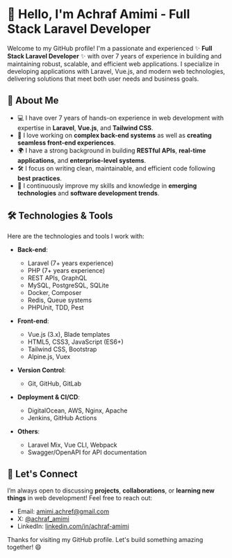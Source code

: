 # 👋 Hello, I'm Achraf Amimi - Full Stack Laravel Developer

Welcome to my GitHub profile! I'm a passionate and experienced ✨ **Full Stack Laravel Developer** ✨ with over 7 years of experience in building and maintaining robust, scalable, and efficient web applications. I specialize in developing applications with Laravel, Vue.js, and modern web technologies, delivering solutions that meet both user needs and business goals.

## 🚀 About Me

- 💻 I have over 7 years of hands-on experience in web development with expertise in **Laravel**, **Vue.js**, and **Tailwind CSS**.
- 🔧 I love working on **complex back-end systems** as well as **creating seamless front-end experiences**.
- 🌍 I have a strong background in building **RESTful APIs**, **real-time applications**, and **enterprise-level systems**.
- 🛠 I focus on writing clean, maintainable, and efficient code following **best practices**.
- 🔄 I continuously improve my skills and knowledge in **emerging technologies** and **software development trends**.

## 🛠️ Technologies & Tools

Here are the technologies and tools I work with:

- **Back-end**: 
  - Laravel (7+ years experience)
  - PHP (7+ years experience)
  - REST APIs, GraphQL
  - MySQL, PostgreSQL, SQLite
  - Docker, Composer
  - Redis, Queue systems
  - PHPUnit, TDD, Pest
  
- **Front-end**:
  - Vue.js (3.x), Blade templates
  - HTML5, CSS3, JavaScript (ES6+)
  - Tailwind CSS, Bootstrap
  - Alpine.js, Vuex

- **Version Control**:
  - Git, GitHub, GitLab

- **Deployment & CI/CD**:
  - DigitalOcean, AWS, Nginx, Apache
  - Jenkins, GitHub Actions

- **Others**:
  - Laravel Mix, Vue CLI, Webpack
  - Swagger/OpenAPI for API documentation

## 💬 Let's Connect

I’m always open to discussing **projects**, **collaborations**, or **learning new things** in web development! Feel free to reach out:

- Email: [amimi.achref@gmail.com](mailto:amimi.achref@gmail.com)
- X: [@achraf_amimi](https://x.com/achraf_amimi)
- LinkedIn: [linkedin.com/in/achraf-amimi](https://www.linkedin.com/in/achraf-amimi-1e2/)

Thanks for visiting my GitHub profile. Let's build something amazing together! 😄
